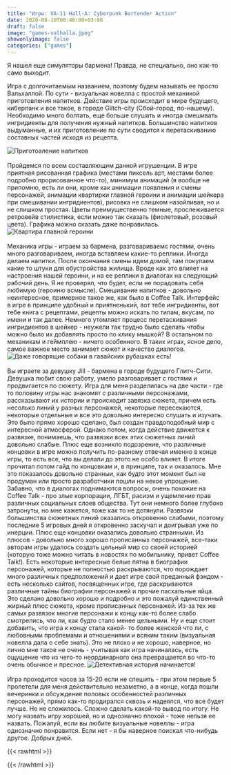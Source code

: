 ```yaml
---
title: "Игры: VA-11 Hall-A: Cyberpunk Bartender Action"
date: 2020-08-10T00:46:00+03:00
draft: false
image: "games-valhalla.jpeg"
showonlyimage: false
categories: ["games"]
---
```

Я нашел еще симуляторы бармена! Правда, не специально, оно как-то само выходит.
<!--more-->Игра с долгочитаемым названием, поэтому будем называть ее просто Вальхаллой. По сути - визуальная новелла с простой механикой приготовления напитков. Действие игры происходит в мире будущего, киберпанк и все такое, в городе Glitch-city (Сбой-город, по-нашему). Необходимо много болтать, еще больше слушать и иногда смешивать ингридиенты для получения нужный напитков. Большинство напитков выдуманные, и их приготовление по сути сводится к перетаскиванию составных частей исходя из рецепта.
![Приготоаление напитков](/games-valhalla2.png)
</br>  
Пройдемся по всем составляющим данной игрушенции. В игре приятная рисованная графика (местами пиксель арт, местами более подробно прорисованное что-то), минимум анимаций (я вообще не припомню, есть ли они, кроме как анимации появления и смены персонажей, анимации квартирки главной героини и анимации шейкера при смешивании ингридиентов), рисовка не слишком назойливая, но и не слишком простая. Цветы преимущественно темные, прослеживается ретровейв стилистика, если можно так сказать (фиолетовый, розовый цвета). Графика можно сказать даже понравилась.
![Квартира главной героини](/games-valhalla3.jpg)
</br>  
Механика игры - играем за бармена, разговариваемс гостями, очень много разговариваем, иногда вставляем какие-то реплики. Иногда делаем напитки. После окончания смены идем домой, там покупаем какие то штуки для обустройства жилища. Вроде как это влияет на настроения нашей героини, и на ее реплики в диалогах на следующий рабочий день. Я не проверял, что будет, если не порадовать себя любимую (героиню всмысле). Смешивание напитков - довольно неинтересное, примерное такое же, как было в Coffee Talk. Интерфейс в игре в принципе удобный и приятненький, вот тебе ингридиенты, вот тебе книга с рецептами, рецепты можно искать по типам, вкусам, по имени и так далее. Немного утомляет процесс перетаскивания ингридиентов в шейкер - неужели так трудно было сделать чтобы можно было их добавлять просто по клику мышкой? В остальном по механикам и геймплею - ничего особенного. В таких играх, ясное дело, самое важное место занимает сюжет и качество диалогов.
![Даже говорящие собаки в гавайских рубашках есть!](/games-valhalla4.jpg)
</br>  
Вы играете за девушку Jill - бармена в городе будущего Глитч-Сити. Девушка любит свою работу, умело разговаривает с гостями и продвигается по сюжету. Игра для меня разделилась на две части - где то половину игры нас знакомят с различными персонажами, рассказывают их истории и происходит завязка сюжета, причем есть несолько линий у разных персонажей, некоторые пересекаются, некоторые отдельные и все это довольно интересно слушать и изучать. Это было прямо хорошо сделано, был создан правдоподобный мир с интересной атмосферой. Однако потом, когда действие движется к развязке, понимаешь, что развязки всех этих сюжетных линий довольно слабые. Плюс еще возникло подозрение, что различные концовки в игре можно получить по-разному отвечая именно в конце игры, то есть все, что вы делали до этого не особо влияет. В итоге прочитал потом гайд по концовкам и, в принципе, так и оказалось. Мне это показалось довольно странныи, как будто этот момент был не продуман или просто разработчики пошли на некое упрощение. Забавно, что в диалогах поднимаются вопросы, очень похожие на Coffee Talk - про злые корпорации, ЛГБТ, расизм и ущемление прав различных социальных слоев общества. Тут они немного более глубоко затронуты, но мне кажется, тоже как то не дотянули. Развязки большинства сюжетных линий оказались откровенно слабыми, поэтому последние 5 игровых дней я откровенно заскучал и доигрывал уже по инерции. Плюс еще концовки оказались довольно странными. Из плюсов - довольно много хорошо прописанных персонажей, все-таки авторам игры удалось создать цельный мир со своей историей (которую тоже можно читать в новостях по мобильнику, привет Coffee Talk!). Есть некоторые интересные белые пятна в биографии персонажей, которые не полностью раскрываются, что порождает много различных предположений и дает игре свой преданный фэндом - есть несколько сайтов, посвященных игре, где раскрываются различные тайны биографии персонажей и прочие пасхальные яйца. Это сделано довольно хорошо и подробно и это пожалуй единственный жирный плюс сюжета, кроме прописанных персонажей. Из-за тех же самых развязок многие персонажи к концу как-то более слабо смотрелись, что ли, как будто стало менее цельными. Ну и еще стоит добавить, что игра к концу стала какой- то более женской что ли, с любовными проблемами и отношениями и всяким таким (визуальная новелла дала о себе знать). Это не плохо и не хорошо, наверное, но лично мне такое не очень - учитывая как игра начиналась, есть ощущение что из чего-то неординарного она превращается во что-то очень обычное и пресное.
![Детективная история начинается!](/games-valhalla5.jpg)
</br>  
Игра проходится часов за 15-20 если не спешить - при этом первые 5 пролетели для меня действительно незаметно, а в конце, когда пошли вечеринки и обсуждение половых особенностей различных персонажей, прямо как-то продирался сквозь и надеялся, что все будет лучше. Но не сложилось. Сложно сделать какой-то вывод по итогу. Не могу назвать игру хорошей, но и однозначно плохой - тоже нельзя ее назвать. Пожалуй, если вы любите визуальные новеллы - игра однозначно понравится. Если нет - я бы наверное поискал что-нибудь другое. Добрых дней.

{{< rawhtml >}}
<div id="graphcomment"></div>
<script type="text/javascript">

  window.gc_params = {
    graphcomment_id: 'https-psyhut-ru',

    // if your website has a fixed header, indicate it's height in pixels
    fixed_header_height: 0,
  };
  
  (function() {
    var gc = document.createElement('script'); gc.type = 'text/javascript'; gc.async = true;
    gc.src = 'https://graphcomment.com/js/integration.js?' + Math.round(Math.random() * 1e8);
    (document.getElementsByTagName('head')[0] || document.getElementsByTagName('body')[0]).appendChild(gc);
  })();

</script>
{{< /rawhtml >}}